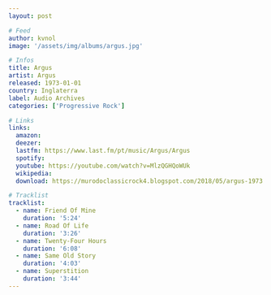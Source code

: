 ```yaml
---
layout: post

# Feed
author: kvnol
image: '/assets/img/albums/argus.jpg'

# Infos
title: Argus
artist: Argus
released: 1973-01-01
country: Inglaterra
label: Audio Archives
categories: ['Progressive Rock']

# Links
links:
  amazon:
  deezer:
  lastfm: https://www.last.fm/pt/music/Argus/Argus
  spotify:
  youtube: https://youtube.com/watch?v=MlzQGHQoWUk
  wikipedia:
  download: https://murodoclassicrock4.blogspot.com/2018/05/argus-1973.html

# Tracklist
tracklist:
  - name: Friend Of Mine
    duration: '5:24'
  - name: Road Of Life
    duration: '3:26'
  - name: Twenty-Four Hours
    duration: '6:08'
  - name: Same Old Story
    duration: '4:03'
  - name: Superstition
    duration: '3:44'
---
```

